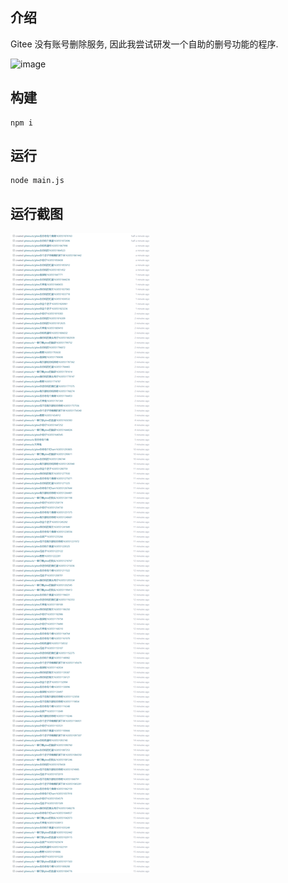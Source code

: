 ## 介绍
Gitee 没有账号删除服务, 因此我尝试研发一个自助的删号功能的程序.

![image](https://user-images.githubusercontent.com/4250419/157865109-6c08d532-1bb5-4ebf-a07b-4c1bb797faea.png)


## 构建
```
npm i
```

## 运行 
```
node main.js
```

## 运行截图

![capture](doc/capture.png)
